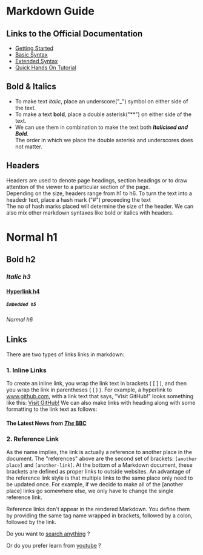 # Markdown Guide

## Links to the Official Documentation
- [Getting Started](https://www.markdownguide.org/getting-started/)
- [Basic Syntax](https://www.markdownguide.org/basic-syntax/)
- [Extended Syntax](https://www.markdownguide.org/extended-syntax/)
- [Quick Hands On Tutorial](https://www.markdowntutorial.com/)

## Bold & Italics
- To make text _italic_, place an underscore("_") symbol on either side of the text.
- To make a text **bold**, place a double asterisk("**") on either side of the text.
- We can use them in combination to make the text both **_Italicised and Bold_**. <br>
  The order in which we place the double asterisk and underscores does not matter.

## Headers
 Headers are used to denote page headings, section headings or to draw attention of the viewer to a particular section of the page. <br>
 Depending on the size, headers range from h1 to h6. To turn the text into a headedr text, place a hash mark ("#") preceeding the text <br>
 The no of hash marks placed will determine the size of the header. We can also mix other markdown syntaxes like bold or italics with headers.
# Normal h1
## **Bold h2**
### _Italic h3_
#### [Hyperlink h4](https://www.lipsum.com/)
##### `Embedded h5`
###### Normal h6

## Links
 There are two types of links links in markdown:

### 1. Inline Links
 To create an inline link, you wrap the link text in brackets ( [ ] ), and then you wrap the link in parentheses ( ( ) ). For example, a hyperlink to www.github.com, with a link text that says, "Visit GitHub!" looks something like this: [Visit GitHub!](www.github.com) We can also make links with heading along with some formatting to the link text as follows: 
 #### The Latest News from [_The_ **BBC**](www.bbc.com/news)

### 2. Reference Link
As the name implies, the link is actually a reference to another place in the document. The "references" above are the second set of brackets: `[another place]` and `[another-link]`. At the bottom of a Markdown document, these brackets are defined as proper links to outside websites. An advantage of the reference link style is that multiple links to the same place only need to be updated once. For example, if we decide to make all of the [another place] links go somewhere else, we only have to change the single reference link.

Reference links don't appear in the rendered Markdown. You define them by providing the same tag name wrapped in brackets, followed by a colon, followed by the link.

Do you want to [search anything][google search] ?

Or do you prefer learn from [youtube] ?

[google search]: https://www.google.com
[youtube]: https://www.youtube.com
